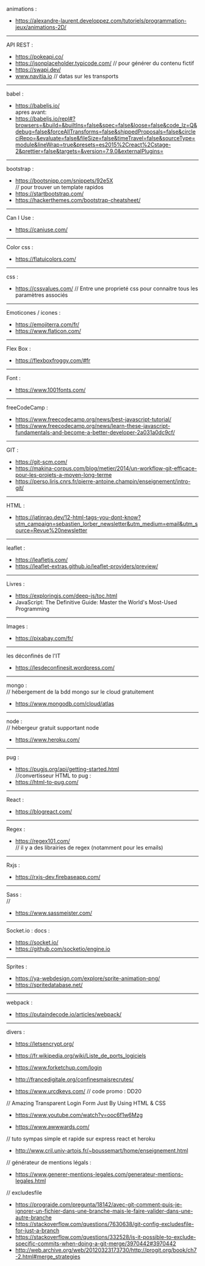 animations : 
- https://alexandre-laurent.developpez.com/tutoriels/programmation-jeux/animations-2D/
---
API REST :
- https://pokeapi.co/
- https://jsonplaceholder.typicode.com/ // pour générer du contenu fictif
- https://swapi.dev/
- www.navitia.io  // datas sur les transports
---
babel :    
- https://babeljs.io/  
apres avant:   
- https://babeljs.io/repl#?browsers=&build=&builtIns=false&spec=false&loose=false&code_lz=Q&debug=false&forceAllTransforms=false&shippedProposals=false&circleciRepo=&evaluate=false&fileSize=false&timeTravel=false&sourceType=module&lineWrap=true&presets=es2015%2Creact%2Cstage-2&prettier=false&targets=&version=7.9.0&externalPlugins=
---
bootstrap :  
- https://bootsnipp.com/snippets/92e5X   
// pour trouver un template rapidos
- https://startbootstrap.com/   
- https://hackerthemes.com/bootstrap-cheatsheet/
---
Can I Use :
- https://caniuse.com/
---
Color css :
- https://flatuicolors.com/
---
css :
- https://cssvalues.com/  // Entre une proprieté css pour connaitre tous les paramètres associés
---
Emoticones  / icones :
- https://emojiterra.com/fr/
- https://www.flaticon.com/
---
Flex Box :
- https://flexboxfroggy.com/#fr
---
Font :
- https://www.1001fonts.com/
---
freeCodeCamp :  
- https://www.freecodecamp.org/news/best-javascript-tutorial/
- https://www.freecodecamp.org/news/learn-these-javascript-fundamentals-and-become-a-better-developer-2a031a0dc9cf/
---
GIT :
- https://git-scm.com/
- https://makina-corpus.com/blog/metier/2014/un-workflow-git-efficace-pour-les-projets-a-moyen-long-terme
- https://perso.liris.cnrs.fr/pierre-antoine.champin/enseignement/intro-git/
---
HTML :
- https://jatinrao.dev/12-html-tags-you-dont-know?utm_campaign=sebastien_lorber_newsletter&utm_medium=email&utm_source=Revue%20newsletter
---
leaflet :
- https://leafletjs.com/
- https://leaflet-extras.github.io/leaflet-providers/preview/
---
Livres :
- https://exploringjs.com/deep-js/toc.html
- JavaScript: The Definitive Guide: Master the World's Most-Used Programming
---
Images :
- https://pixabay.com/fr/   
---
les déconfinés de l'IT
- https://lesdeconfinesit.wordpress.com/
---
mongo :  
// hébergement de la bdd mongo sur le cloud gratuitement
- https://www.mongodb.com/cloud/atlas

---
node :   
// hébergeur gratuit supportant node
- https://www.heroku.com/
---
pug :   
- https://pugjs.org/api/getting-started.html   
//convertisseur HTML to pug :   
- https://html-to-pug.com/
---
React :
- https://blogreact.com/
---
Regex :
- https://regex101.com/   
// il y a des librairies de regex (notamment pour les emails)
---
Rxjs : 
- https://rxjs-dev.firebaseapp.com/
---
Sass :  
//   
- https://www.sassmeister.com/
---
Socket.io :
docs :
- https://socket.io/
- https://github.com/socketio/engine.io
---
Sprites :
- https://ya-webdesign.com/explore/sprite-animation-png/
- https://spritedatabase.net/
---
webpack :  
- https://putaindecode.io/articles/webpack/   
---

divers :   
- https://letsencrypt.org/
- https://fr.wikipedia.org/wiki/Liste_de_ports_logiciels

- https://www.forketchup.com/login

- http://francedigitale.org/confinesmaisrecrutes/

- https://www.urcdkeys.com/ // code promo : DD20

// Amazing Transparent Login Form Just By Using HTML & CSS
- https://www.youtube.com/watch?v=ooc6f1w6Mzg

- https://www.awwwards.com/

// tuto sympas simple et rapide sur express react et heroku
- http://www.cril.univ-artois.fr/~boussemart/home/enseignement.html

// générateur de mentions légals :
- https://www.generer-mentions-legales.com/generateur-mentions-legales.html

// excludesfile
- https://prograide.com/pregunta/18142/avec-git-comment-puis-je-ignorer-un-fichier-dans-une-branche-mais-le-faire-valider-dans-une-autre-branche
- https://stackoverflow.com/questions/7630638/git-config-excludesfile-for-just-a-branch
- https://stackoverflow.com/questions/332528/is-it-possible-to-exclude-specific-commits-when-doing-a-git-merge/3970442#3970442
- http://web.archive.org/web/20120323173730/http://progit.org/book/ch7-2.html#merge_strategies







 



